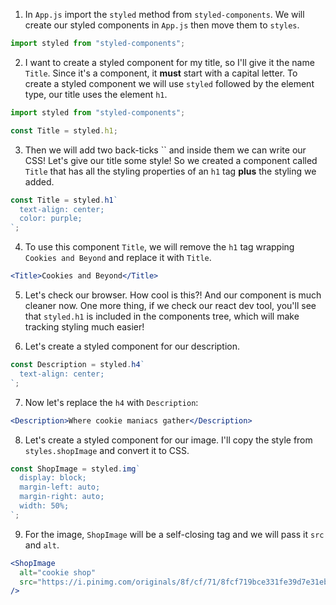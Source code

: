 1. In `App.js` import the `styled` method from `styled-components`. We will create our styled components in `App.js` then move them to `styles`.

```javascript
import styled from "styled-components";
```

2. I want to create a styled component for my title, so I'll give it the name `Title`. Since it's a component, it **must** start with a capital letter. To create a styled component we will use `styled` followed by the element type, our title uses the element `h1`.

```javascript
import styled from "styled-components";

const Title = styled.h1;
```

3. Then we will add two back-ticks `` and inside them we can write our CSS! Let's give our title some style! So we created a component called `Title` that has all the styling properties of an `h1` tag **plus** the styling we added.

```javascript
const Title = styled.h1`
  text-align: center;
  color: purple;
`;
```

4. To use this component `Title`, we will remove the `h1` tag wrapping `Cookies and Beyond` and replace it with `Title`.

```jsx
<Title>Cookies and Beyond</Title>
```

5. Let's check our browser. How cool is this?! And our component is much cleaner now. One more thing, if we check our react dev tool, you'll see that `styled.h1` is included in the components tree, which will make tracking styling much easier!

6. Let's create a styled component for our description.

```javascript
const Description = styled.h4`
  text-align: center;
`;
```

7. Now let's replace the `h4` with `Description`:

```jsx
<Description>Where cookie maniacs gather</Description>
```

8. Let's create a styled component for our image. I'll copy the style from `styles.shopImage` and convert it to CSS.

```javascript
const ShopImage = styled.img`
  display: block;
  margin-left: auto;
  margin-right: auto;
  width: 50%;
`;
```

9. For the image, `ShopImage` will be a self-closing tag and we will pass it `src` and `alt`.

```jsx
<ShopImage
  alt="cookie shop"
  src="https://i.pinimg.com/originals/8f/cf/71/8fcf719bce331fe39d7e31ebf07349f3.jpg"
/>
```
